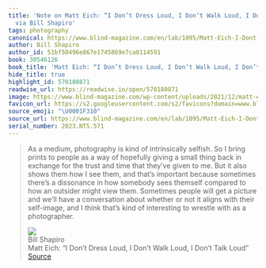 ```yaml
---
title: 'Note on Matt Eich: “I Don’t Dress Loud, I Don’t Walk Loud, I Don’t Talk Loud”
  via Bill Shapiro'
tags: photography
canonical: https://www.blind-magazine.com/en/lab/1095/Matt-Eich-I-Dont-Dress-Loud-I-Dont-Walk-Loud-I-Dont-Talk-Loud
author: Bill Shapiro
author_id: 51bf50496e867e1745869e7ca8114591
book: 30546126
book_title: 'Matt Eich: “I Don’t Dress Loud, I Don’t Walk Loud, I Don’t Talk Loud”'
hide_title: true
highlight_id: 570180871
readwise_url: https://readwise.io/open/570180871
image: https://www.blind-magazine.com/wp-content/uploads/2021/12/matt-eich-i-dont-dress-loud-i-dont-walk-loud-i-dont-talk-loud-en.jpg
favicon_url: https://s2.googleusercontent.com/s2/favicons?domain=www.blind-magazine.com
source_emoji: "\U0001F310"
source_url: https://www.blind-magazine.com/en/lab/1095/Matt-Eich-I-Dont-Dress-Loud-I-Dont-Walk-Loud-I-Dont-Talk-Loud#:~:text=As%20a%20medium%2C,as%20a%20photographer.
serial_number: 2023.NTS.571
---
```

> As a medium, photography is kind of intrinsically selfish. So I bring prints to people as a way of hopefully giving a small thing back in exchange for the trust and time that they’ve given to me. But it also shows them how I see them, and that’s important because sometimes there’s a dissonance in how somebody sees themself compared to how an outsider might view them. Sometimes people will get a picture and we’ll have a conversation about whether or not it aligns with their self-image, and I think that’s kind of interesting to wrestle with as a photographer.
> <div class="quoteback-footer"><div class="quoteback-avatar"><img class="mini-favicon" src="https://s2.googleusercontent.com/s2/favicons?domain=www.blind-magazine.com"></div><div class="quoteback-metadata"><div class="metadata-inner"><span style="display:none">FROM:</span><div aria-label="Bill Shapiro" class="quoteback-author"> Bill Shapiro</div><div aria-label="Matt Eich: “I Don’t Dress Loud, I Don’t Walk Loud, I Don’t Talk Loud”" class="quoteback-title"> Matt Eich: “I Don’t Dress Loud, I Don’t Walk Loud, I Don’t Talk Loud”</div></div></div><div class="quoteback-backlink"><a target="_blank" aria-label="go to the full text of this quotation" rel="noopener" href="https://www.blind-magazine.com/en/lab/1095/Matt-Eich-I-Dont-Dress-Loud-I-Dont-Walk-Loud-I-Dont-Talk-Loud#:~:text=As%20a%20medium%2C,as%20a%20photographer." class="quoteback-arrow"> Source</a></div></div>